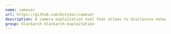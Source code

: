 ```yaml
---
name: camover
url: https://github.com/EntySec/camover
description: A camera exploitation tool that allows to disclosure network camera admin password.
group: blackarch blackarch-exploitation
---
```

